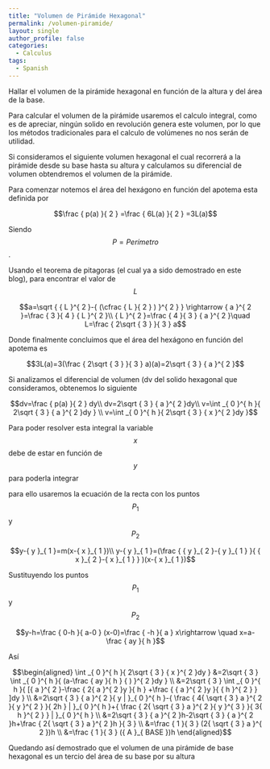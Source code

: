 ```yaml
---
title: "Volumen de Pirámide Hexagonal"
permalink: /volumen-piramide/
layout: single
author_profile: false
categories:
  - Calculus
tags:
  - Spanish
---
```


Hallar el volumen de la pirámide hexagonal en función de la altura y del área de la base.

Para calcular el volumen de la pirámide usaremos el calculo integral, como es de apreciar, ningún solido en revolución genera este volumen, por lo que los métodos tradicionales para el calculo de volúmenes no nos serán de utilidad.

Si consideramos el siguiente volumen hexagonal el cual recorrerá a la pirámide desde su base hasta su altura y calculamos su diferencial de volumen obtendremos el volumen de la pirámide.

Para comenzar notemos el área del hexágono en función del apotema esta definida por

$$\frac { p(a) }{ 2 } =\frac { 6L(a) }{ 2 } =3L(a)$$

Siendo $$P = Perímetro$$.

Usando el teorema de pitagoras (el cual ya a sido demostrado en este blog), para encontrar el valor de $$L$$

$$a=\sqrt { { L }^{ 2 }-{ (\cfrac { L }{ 2 } ) }^{ 2 } } \rightarrow { a }^{ 2 }=\frac { 3 }{ 4 } { L }^{ 2 }\\ { L }^{ 2 }=\frac { 4 }{ 3 } { a }^{ 2 }\quad L=\frac { 2\sqrt { 3 } }{ 3 } a$$

Donde finalmente concluimos que el área del hexágono en función del apotema es

$$3L(a)=3(\frac { 2\sqrt { 3 } }{ 3 } a)(a)=2\sqrt { 3 } { a }^{ 2 }$$

Si analizamos el diferencial de volumen (dv del solido hexagonal que consideramos, obtenemos lo siguiente

$$dv=\frac { p(a) }{ 2 } dy\\ dv=2\sqrt { 3 } { a }^{ 2 }dy\\ v=\int _{ 0 }^{ h }{ 2\sqrt { 3 } { a }^{ 2 }dy } \\ v=\int _{ 0 }^{ h }{ 2\sqrt { 3 } { x }^{ 2 }dy }$$

Para poder resolver esta integral la variable $$x$$ debe de estar en función de $$y$$ para poderla integrar

para ello usaremos la ecuación de la recta con los puntos $${ P }_{ 1 }$$ y $${ P }_{ 2 }$$

$$y-{ y }_{ 1 }=m(x-{ x }_{ 1 })\\ y-{ y }_{ 1 }=(\frac { { y }_{ 2 }-{ y }_{ 1 } }{ { x }_{ 2 }-{ x }_{ 1 } } )(x-{ x }_{ 1 })$$

Sustituyendo los puntos $${ P }_{ 1 }$$ y $${ P }_{ 2 }$$

$$y-h=\frac { 0-h }{ a-0 } (x-0)=\frac { -h }{ a } x\rightarrow \quad x=a-\frac { ay }{ h }$$

Así

$$\begin{aligned}
\int _{ 0 }^{ h }{ 2\sqrt { 3 } { x }^{ 2 }dy } &=2\sqrt { 3 } \int _{ 0 }^{ h }{ (a-\frac { ay }{ h } { ) }^{ 2 }dy } \\
&=2\sqrt { 3 } \int _{ 0 }^{ h }{ [{ a }^{ 2 }-\frac { 2{ a }^{ 2 }y }{ h } +\frac { { a }^{ 2 }y }{ { h }^{ 2 } } ]dy } \\
&=2\sqrt { 3 } { a }^{ 2 }{ y | }_{ 0 }^{ h }-{ \frac { 4{ \sqrt { 3 } a }^{ 2 }{ y }^{ 2 } }{ 2h } | }_{ 0 }^{ h }+{ \frac { 2{ \sqrt { 3 } a }^{ 2 }{ y }^{ 3 } }{ 3{ h }^{ 2 } } | }_{ 0 }^{ h } \\
&=2\sqrt { 3 } { a }^{ 2 }h-2\sqrt { 3 } { a }^{ 2 }h+\frac { 2{ \sqrt { 3 } a }^{ 2 }h }{ 3 } \\
&=\frac { 1 }{ 3 } (2{ \sqrt { 3 } a }^{ 2 })h \\
&=\frac { 1 }{ 3 } ({ A }_{ BASE })h
\end{aligned}$$

Quedando así demostrado que el volumen de una pirámide de base hexagonal es un tercio del área de su base por su altura
